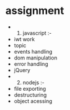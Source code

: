 # assignment
- 1. javascript :-
- iwt work
- topic 
- events handling 
- dom manipulation 
- error handling 
- jQuery 
- 2. nodejs :-
- file exporting
- destructuring
- object acessing
